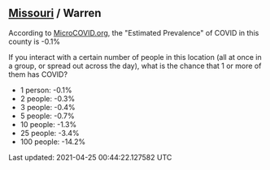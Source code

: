 
## [Missouri](/united-states/missouri) / Warren

According to [MicroCOVID.org](http://microcovid.org),
the "Estimated Prevalence" of COVID in this county is -0.1%

If you interact with a certain number of people in this location
(all at once in a group, or spread out across the day), what is the chance that
1 or more of them has COVID?

- 1 person: -0.1%
- 2 people: -0.3%
- 3 people: -0.4%
- 5 people: -0.7%
- 10 people: -1.3%
- 25 people: -3.4%
- 100 people: -14.2%

Last updated: 2021-04-25 00:44:22.127582 UTC
